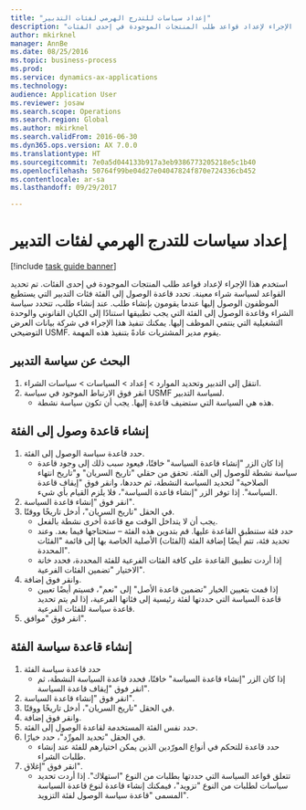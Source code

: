 ```yaml
--- 
title: "إعداد سياسات للتدرج الهرمي لفئات التدبير"
description: "استخدم هذا الإجراء لإعداد قواعد طلب المنتجات الموجودة في إحدى الفئات."
author: mkirknel
manager: AnnBe
ms.date: 08/25/2016
ms.topic: business-process
ms.prod: 
ms.service: dynamics-ax-applications
ms.technology: 
audience: Application User
ms.reviewer: josaw
ms.search.scope: Operations
ms.search.region: Global
ms.author: mkirknel
ms.search.validFrom: 2016-06-30
ms.dyn365.ops.version: AX 7.0.0
ms.translationtype: HT
ms.sourcegitcommit: 7e0a5d044133b917a3eb9386773205218e5c1b40
ms.openlocfilehash: 50764f99be04d27e04047824f870e724336cb452
ms.contentlocale: ar-sa
ms.lasthandoff: 09/29/2017

---
```

# <a name="set-up-policies-for-procurement-category-hierarchies"></a>إعداد سياسات للتدرج الهرمي لفئات التدبير

[!include [task guide banner](../../includes/task-guide-banner.md)]

استخدم هذا الإجراء لإعداد قواعد طلب المنتجات الموجودة في إحدى الفئات. تم تحديد القواعد لسياسة شراء معينة. تحدد قاعدة الوصول إلى الفئة فئات التدبير التي يستطيع الموظفون الوصول إليها عندما يقومون بإنشاء طلب. عند إنشاء طلب، تتحدد سياسة الشراء وقاعدة الوصول إلى الفئة التي يجب تطبيقها استنادًا إلى الكيان القانوني والوحدة التشغيلية التي ينتمي الموظف إليها. يمكنك تنفيذ هذا الإجراء في شركة بيانات العرض التوضيحي USMF. يقوم مدير المشتريات عادةً بتنفيذ هذه المهمة.


## <a name="find-the-procurement-policy"></a>البحث عن سياسة التدبير
1. انتقل إلى التدبير وتحديد الموارد > إعداد > السياسات > سياسات الشراء.
2. انقر فوق الارتباط الموجود في سياسة USMF لسياسة التدبير.
    * هذه هي السياسة التي ستضيف قاعدة إليها. يجب أن تكون سياسة نشطة.  

## <a name="create-a-category-access-rule"></a>إنشاء قاعدة وصول إلى الفئة
1. حدد قاعدة سياسة الوصول إلى الفئة.
    * إذا كان الزر "إنشاء قاعدة السياسة" خافتًا، فيعود سبب ذلك إلى وجود قاعدة سياسة نشطة للوصول إلى الفئة. تحقق من حقلي "تاريخ السريان" و"تاريخ انتهاء الصلاحية" لتحديد السياسة النشطة، ثم حددها، وانقر فوق "إيقاف قاعدة السياسة‬". إذا توفر الزر "إنشاء قاعدة السياسة‬"، فلا يلزم القيام بأي شيء.  
2. انقر فوق "إنشاء قاعدة السياسة".
3. في الحقل "تاريخ السريان"، أدخل تاريخًا ووقتًا.
    * يجب أن لا يتداخل الوقت مع قاعدة أخرى نشطة بالفعل.  
    * حدد فئة ستنطبق القاعدة عليها. قم بتدوين هذه الفئة – ستحتاجها فيما بعد. وعند تحديد فئة، تتم أيضًا إضافة الفئة (الفئات) الأصلية الخاصة بها إلى قائمة "الفئات المحددة".  
    * إذا أردت تطبيق القاعدة على كافة الفئات الفرعية للفئة المحددة، فحدد خانة الاختيار "تضمين الفئات الفرعية".  
4. وانقر فوق إضافة.
    * إذا قمت بتعيين الخيار "تضمين قاعدة الأصل" إلى "نعم"، فسيتم أيضًا تعيين قاعدة السياسة التي حددتها لفئة رئيسية إلى فئاتها الفرعية، إذا لم يتم تحديد قاعدة سياسة للفئات الفرعية.  
5. انقر فوق "موافق".

## <a name="create-a-category-policy-rule"></a>إنشاء قاعدة سياسة الفئة
1. حدد قاعدة سياسة الفئة
    * إذا كان الزر "إنشاء قاعدة السياسة‬" خافتًا، فحدد قاعدة السياسة النشطة، ثم انقر فوق "إيقاف قاعدة السياسة‬".  
2. انقر فوق "إنشاء قاعدة السياسة".
3. في الحقل "تاريخ السريان"، أدخل تاريخًا ووقتًا.
4. وانقر فوق إضافة.
5. حدد نفس الفئة المستخدمة لقاعدة الوصول إلى الفئة.
6. في الحقل "تحديد المورِّد‬"، حدد خيارًا.
    * حدد قاعدة للتحكم في أنواع المورّدين الذين يمكن اختيارهم للفئة عند إنشاء طلبات الشراء.  
7. انقر فوق "إغلاق".
    * تتعلق قواعد السياسة التي حددتها بطلبات من النوع "استهلاك". إذا أردت تحديد سياسات لطلبات من النوع "تزويد"، فيمكنك إنشاء قاعدة لنوع قاعدة السياسة المسمى "قاعدة سياسة الوصول لفئة التزويد‬".  


